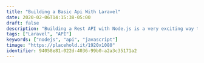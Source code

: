 ```yaml
---
title: "Building a Basic Api With Laravel"
date: 2020-02-06T14:15:38-05:00
draft: false
description: "Building a Rest API with Node.js is a very exciting way to consume data.  In this tutorial we will combine a few packages from npm as well as write some structured code to tell our API what to do."
tags: ["Laravel", "API"]
keywords: ["nodejs", "api", "javascript"]
timage: "https://placehold.it/1920x1080"
identifier: 94058e81-022d-4036-99b0-a2a3c35171a2
---
```


